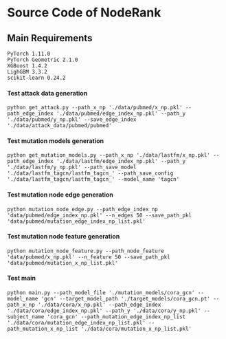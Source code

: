 # Source Code of NodeRank
## Main Requirements
    PyTorch 1.11.0
    PyTorch Geometric 2.1.0
    XGBoost 1.4.2
    LighGBM 3.3.2
    scikit-learn 0.24.2

#### Test attack data generation
    python get_attack.py --path_x_np './data/pubmed/x_np.pkl' --path_edge_index './data/pubmed/edge_index_np.pkl' --path_y './data/pubmed/y_np.pkl' --save_edge_index './data/attack_data/pubmed/pubmed'

#### Test mutation models generation
    python get_mutation_models.py --path_x_np './data/lastfm/x_np.pkl' --path_edge_index './data/lastfm/edge_index_np.pkl' --path_y './data/lastfm/y_np.pkl' --path_save_model './data/lastfm_tagcn/lastfm_tagcn_' --path_save_config './data/lastfm_tagcn/lastfm_tagcn_' --model_name 'tagcn'

#### Test mutation node edge generation
    python mutation_node_edge.py --path_edge_index_np 'data/pubmed/edge_index_np.pkl' --n_edges 50 --save_path_pkl 'data/pubmed/mutation_edge_index_np_list.pkl'

#### Test mutation node feature generation
    python mutation_node_feature.py --path_node_feature 'data/pubmed/x_np.pkl' --n_feature 50 --save_path_pkl 'data/pubmed/mutation_x_np_list.pkl'

#### Test main
    python main.py --path_model_file './mutation_models/cora_gcn' --model_name 'gcn' --target_model_path './target_models/cora_gcn.pt' --path_x_np './data/cora/x_np.pkl' --path_edge_index './data/cora/edge_index_np.pkl' --path_y './data/cora/y_np.pkl' --subject_name 'cora_gcn' --path_mutation_edge_index_np_list './data/cora/mutation_edge_index_np_list.pkl' --path_mutation_x_np_list './data/cora/mutation_x_np_list.pkl'
